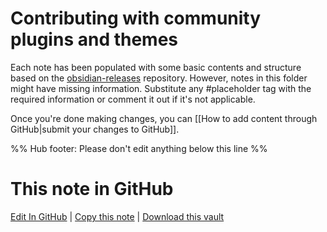 # Contributing with community plugins and themes

Each note has been populated with some basic contents and structure based on the [obsidian-releases]() repository. However, notes in this folder might have missing information. 
Substitute any #placeholder tag with the required information or comment it out if it's not applicable.

Once you're done making changes, you can [[How to add content through GitHub|submit your changes to GitHub]].

%% Hub footer: Please don't edit anything below this line %%

# This note in GitHub

<span class="git-footer">[Edit In GitHub](https://github.dev/obsidian-community/obsidian-hub/blob/main/00%20-%20Contribute%20to%20the%20Obsidian%20Hub/Contributing%20with%20community%20plugins%20and%20themes.md "git-hub-edit-note") | [Copy this note](https://raw.githubusercontent.com/obsidian-community/obsidian-hub/main/00%20-%20Contribute%20to%20the%20Obsidian%20Hub/Contributing%20with%20community%20plugins%20and%20themes.md "git-hub-copy-note") | [Download this vault](https://github.com/obsidian-community/obsidian-hub/archive/refs/heads/main.zip "git-hub-download-vault") </span>